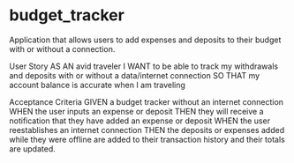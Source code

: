# budget_tracker

Application that allows users to add expenses and deposits to their budget with or without a connection.




User Story
AS AN avid traveler I WANT to be able to track my withdrawals and deposits with or without a data/internet connection SO THAT my account balance is accurate when I am traveling



Acceptance Criteria
GIVEN a budget tracker without an internet connection
WHEN the user inputs an expense or deposit
THEN they will receive a notification that they have added an expense or deposit
WHEN the user reestablishes an internet connection
THEN the deposits or expenses added while they were offline are added to their transaction history and their totals are updated.
